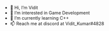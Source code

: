 - 👋 Hi, I’m Vidit
- 👀 I’m interested in Game Development
- 🌱 I’m currently learning C++
- 📫 Reach me at discord at Vidit_Kumar#4828

